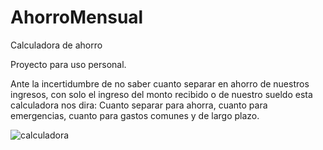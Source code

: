 # AhorroMensual

Calculadora de ahorro

Proyecto para uso personal. 



Ante la incertidumbre de no saber cuanto separar en ahorro de nuestros ingresos, con solo el ingreso del monto recibido o de nuestro sueldo esta calculadora nos dira:
Cuanto separar para ahorra, cuanto para emergencias, cuanto para gastos comunes y de largo plazo.

![calculadora](https://user-images.githubusercontent.com/81161385/120401806-1cd02800-c317-11eb-875b-cd6e89f067f5.jpg)
